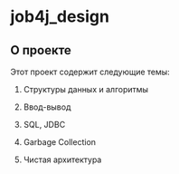 # job4j_design

## О проекте

Этот проект содержит следующие темы: 

1. Структуры данных и алгоритмы

1. Ввод-вывод

1. SQL, JDBC

1. Garbage Collection

1. Чистая архитектура